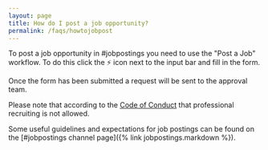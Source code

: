 ```yaml
---
layout: page
title: How do I post a job opportunity?
permalink: /faqs/howtojobpost
---
```


To post a job opportunity in #jobpostings you need to use the "Post a Job" workflow. To do this click the ⚡️ icon next to the input bar and fill in the form.

Once the form has been submitted a request will be sent to the approval team.

Please note that according to the [Code of Conduct](https://github.com/zatech/code-of-conduct) that professional recruiting is not allowed.

Some useful guidelines and expectations for job postings can be found on the [#jobpostings channel page]({% link jobpostings.markdown %}).
